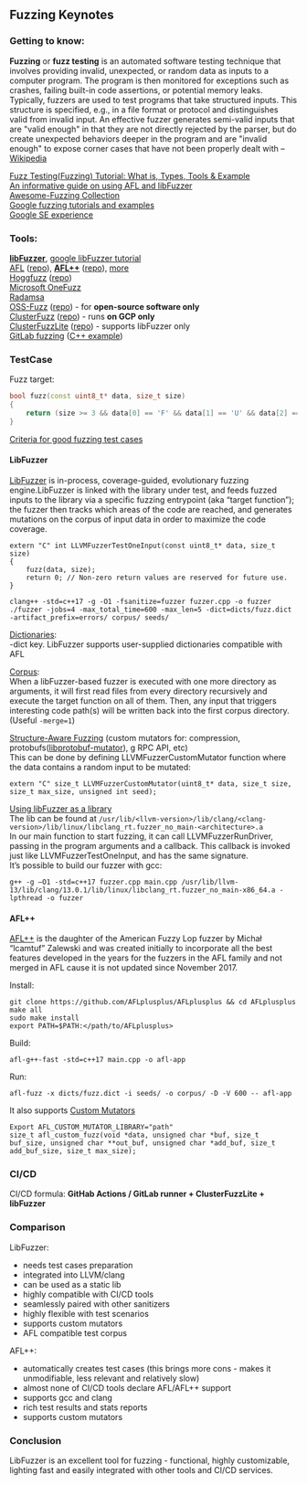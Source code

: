 ## Fuzzing Keynotes  

### Getting to know:  
**Fuzzing** or **fuzz testing** is an automated software testing technique that involves providing invalid, unexpected, or random data as inputs to a computer program. The program is then monitored for exceptions such as crashes, failing built-in code assertions, or potential memory leaks. Typically, fuzzers are used to test programs that take structured inputs. This structure is specified, e.g., in a file format or protocol and distinguishes valid from invalid input. An effective fuzzer generates semi-valid inputs that are "valid enough" in that they are not directly rejected by the parser, but do create unexpected behaviors deeper in the program and are "invalid enough" to expose corner cases that have not been properly dealt with – [Wikipedia](https://en.wikipedia.org/wiki/Fuzzing)  

[Fuzz Testing(Fuzzing) Tutorial: What is, Types, Tools & Example](https://www.guru99.com/fuzz-testing.html)  
[An informative guide on using AFL and libFuzzer](https://blog.f-secure.com/super-awesome-fuzzing-part-one/)  
[Awesome-Fuzzing Collection](https://github.com/secfigo/Awesome-Fuzzing)  
[Google fuzzing tutorials and examples](https://github.com/google/fuzzing)  
[Google SE experience](https://www.usenix.org/sites/default/files/conference/protected-files/enigma_slides_serebryany.pdf)  

### Tools:  
[**libFuzzer**](https://llvm.org/docs/LibFuzzer.html), [google libFuzzer tutorial](https://github.com/google/fuzzing/blob/master/tutorial/libFuzzerTutorial.md)  
[AFL](https://lcamtuf.coredump.cx/afl/) ([repo](https://github.com/google/AFL)), [**AFL++**](https://aflplus.plus/) ([repo](https://github.com/AFLplusplus/AFLplusplus)), [more](https://github.com/google/fuzzing/blob/master/docs/afl-based-fuzzers-overview.md)  
[Hoggfuzz](https://honggfuzz.dev/) ([repo](https://github.com/google/honggfuzz))  
[Microsoft OneFuzz](https://github.com/microsoft/onefuzz)  
[Radamsa](https://gitlab.com/akihe/radamsa)  
[OSS-Fuzz](https://google.github.io/oss-fuzz/) ([repo](https://github.com/google/oss-fuzz)) - for **open-source software only**  
[ClusterFuzz](https://google.github.io/clusterfuzz/) ([repo](https://github.com/google/clusterfuzz)) - runs **on GCP only**  
[ClusterFuzzLite](https://google.github.io/clusterfuzzlite/) ([repo](https://github.com/google/clusterfuzzlite/)) - supports libFuzzer only  
[GitLab fuzzing](https://docs.gitlab.com/ee/user/application_security/coverage_fuzzing/) ([C++ example](https://gitlab.com/gitlab-org/security-products/demos/coverage-fuzzing/c-cpp-fuzzing-example))  

### TestCase  
Fuzz target:  
```cpp
bool fuzz(const uint8_t* data, size_t size)
{
    return (size >= 3 && data[0] == 'F' && data[1] == 'U' && data[2] == 'Z' && data[3] == 'Z');
}
```
[Criteria for good fuzzing test cases](https://github.com/google/fuzzing/blob/master/docs/good-fuzz-target.md)  

#### LibFuzzer  
[LibFuzzer](https://llvm.org/docs/LibFuzzer.html) is in-process, coverage-guided, evolutionary fuzzing engine.LibFuzzer is linked with the library under test, and feeds fuzzed inputs to the library via a specific fuzzing entrypoint (aka “target function”); the fuzzer then tracks which areas of the code are reached, and generates mutations on the corpus of input data in order to maximize the code coverage.  
```
extern "C" int LLVMFuzzerTestOneInput(const uint8_t* data, size_t size)
{
    fuzz(data, size);
    return 0; // Non-zero return values are reserved for future use.
}

clang++ -std=c++17 -g -O1 -fsanitize=fuzzer fuzzer.cpp -o fuzzer
./fuzzer -jobs=4 -max_total_time=600 -max_len=5 -dict=dicts/fuzz.dict -artifact_prefix=errors/ corpus/ seeds/
```
[Dictionaries](https://llvm.org/docs/LibFuzzer.html#dictionaries):  
-dict key. LibFuzzer supports user-supplied dictionaries compatible with AFL  

[Corpus](https://llvm.org/docs/LibFuzzer.html#corpus):  
When a libFuzzer-based fuzzer is executed with one more directory as arguments, it will first read files from every directory recursively and execute the target function on all of them. Then, any input that triggers interesting code path(s) will be written back into the first corpus directory. (Useful `-merge=1`)  

[Structure-Aware Fuzzing](https://github.com/google/fuzzing/blob/master/docs/structure-aware-fuzzing.md) (custom mutators for: compression, protobufs([libprotobuf-mutator](https://github.com/google/libprotobuf-mutator)), g RPC API, etc)  
This can be done by defining LLVMFuzzerCustomMutator function where the data contains a random input to be mutated:  
```
extern "C" size_t LLVMFuzzerCustomMutator(uint8_t* data, size_t size, size_t max_size, unsigned int seed);
```
[Using libFuzzer as a library](https://llvm.org/docs/LibFuzzer.html#using-libfuzzer-as-a-library)  
The lib can be found at `/usr/lib/<llvm-version>/lib/clang/<clang-version>/lib/linux/libclang_rt.fuzzer_no_main-<architecture>.a`  
In our main function to start fuzzing, it can call LLVMFuzzerRunDriver, passing in the program arguments and a callback. This callback is invoked just like LLVMFuzzerTestOneInput, and has the same signature.  
It’s possible to build our fuzzer with gcc:  
```
g++ -g –O1 -std=c++17 fuzzer.cpp main.cpp /usr/lib/llvm-13/lib/clang/13.0.1/lib/linux/libclang_rt.fuzzer_no_main-x86_64.a -lpthread -o fuzzer
```

#### AFL++  
[AFL++](https://aflplus.plus/) is the daughter of the American Fuzzy Lop fuzzer by Michał “lcamtuf” Zalewski and was created initially to incorporate all the best features developed in the years for the fuzzers in the AFL family and not merged in AFL cause it is not updated since November 2017.  

Install:  
```
git clone https://github.com/AFLplusplus/AFLplusplus && cd AFLplusplus
make all
sudo make install
export PATH=$PATH:</path/to/AFLplusplus>
```
Build:  
```
afl-g++-fast -std=c++17 main.cpp -o afl-app
```
Run:  
```
afl-fuzz -x dicts/fuzz.dict -i seeds/ -o corpus/ -D -V 600 -- afl-app
```
It also supports [Custom Mutators](https://aflplus.plus/docs/custom_mutators/)  
```
Export AFL_CUSTOM_MUTATOR_LIBRARY="path"
size_t afl_custom_fuzz(void *data, unsigned char *buf, size_t buf_size, unsigned char **out_buf, unsigned char *add_buf, size_t add_buf_size, size_t max_size);
```

### CI/CD  
CI/CD formula: **GitHab Actions / GitLab runner + ClusterFuzzLite + libFuzzer**  

### Comparison  
LibFuzzer:  
* needs test cases preparation  
* integrated into LLVM/clang  
* can be used as a static lib  
* highly compatible with CI/CD tools  
* seamlessly paired with other sanitizers  
* highly flexible with test scenarios  
* supports custom mutators  
* AFL compatible test corpus  

AFL++:
* automatically creates test cases (this brings more cons - makes it unmodifiable, less relevant and relatively slow)  
* almost none of CI/CD tools declare AFL/AFL++ support  
* supports gcc and clang  
* rich test results and stats reports  
* supports custom mutators  

### Conclusion  
LibFuzzer is an excellent tool for fuzzing - functional, highly customizable, lighting fast and easily integrated with other tools and CI/CD services.  

